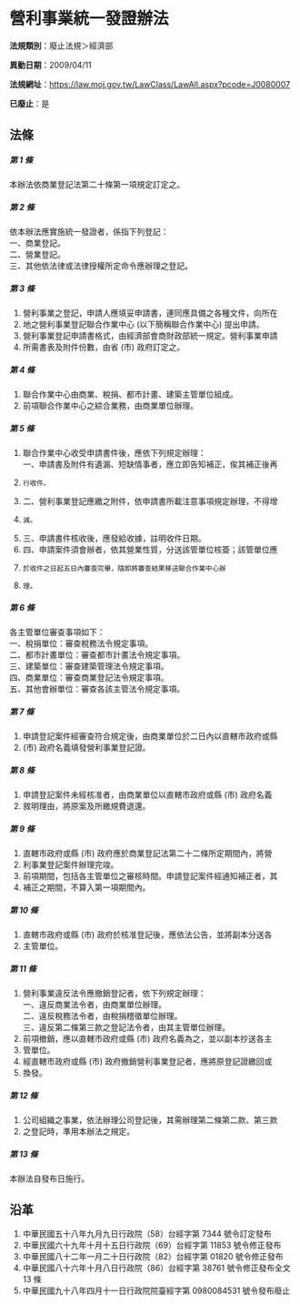 # 營利事業統一發證辦法

**法規類別**：廢止法規＞經濟部

**異動日期**：2009/04/11  

**法規網址**：https://law.moj.gov.tw/LawClass/LawAll.aspx?pcode=J0080007

**已廢止**：是



## 法條
##### 第 1 條
本辦法依商業登記法第二十條第一項規定訂定之。

##### 第 2 條
依本辦法應實施統一發證者，係指下列登記：  
一、商業登記。  
二、營業登記。  
三、其他依法律或法律授權所定命令應辦理之登記。

##### 第 3 條
1. 營利事業之登記，申請人應填妥申請書，連同應具備之各種文件，向所在
1. 地之營利事業登記聯合作業中心 (以下簡稱聯合作業中心) 提出申請。
1. 營利事業登記申請書格式，由經濟部會商財政部統一規定。營利事業申請
1. 所需書表及附件份數，由省 (市) 政府訂定之。

##### 第 4 條
1. 聯合作業中心由商業、稅捐、都市計畫、建築主管單位組成。
1. 前項聯合作業中心之綜合業務，由商業單位辦理。

##### 第 5 條
1. 聯合作業中心收受申請書件後，應依下列規定辦理：  
一、申請書及附件有遺漏、短缺情事者，應立即告知補正，俟其補正後再
1.     行收件。
1. 二、營利事業登記應繳之附件，依申請書所載注意事項規定辦理，不得增
1.     減。
1. 三、申請書件核收後，應發給收據，註明收件日期。
1. 四、申請案件須會辦者，依其營業性質，分送該管單位核簽；該管單位應
1.     於收件之日起五日內審查完畢，隨即將審查結果移送聯合作業中心辦
1.     理。

##### 第 6 條
各主管單位審查事項如下：  
一、稅捐單位：審查稅務法令規定事項。  
二、都市計畫單位：審查都市計畫法令規定事項。  
三、建築單位：審查建築管理法令規定事項。  
四、商業單位：審查商業登記法令規定事項。  
五、其他會辦單位：審查各該主管法令規定事項。

##### 第 7 條
1. 申請登記案件經審查符合規定後，由商業單位於二日內以直轄市政府或縣
1.  (市) 政府名義填發營利事業登記證。

##### 第 8 條
1. 申請登記案件未經核准者，由商業單位以直轄市政府或縣 (市) 政府名義
1. 敘明理由，將原案及所繳規費退還。

##### 第 9 條
1. 直轄市政府或縣 (市) 政府應於商業登記法第二十二條所定期間內，將營
1. 利事業登記案件辦理完竣。
1. 前項期間，包括各主管單位之審核時間。申請登記案件經通知補正者，其
1. 補正之期間，不算入第一項期間內。

##### 第 10 條
1. 直轄市政府或縣 (市) 政府於核准登記後，應依法公告，並將副本分送各
1. 主管單位。

##### 第 11 條
1. 營利事業違反法令應撤銷登記者，依下列規定辦理：  
一、違反商業法令者，由商業單位辦理。  
二、違反稅務法令者，由稅捐稽徵單位辦理。  
三、違反第二條第三款之登記法令者，由其主管單位辦理。
1. 前項撤銷，應以直轄市政府或縣 (市) 政府名義為之，並以副本抄送各主
1. 管單位。
1. 經直轄市政府或縣 (市) 政府撤銷營利事業登記者，應將原登記證繳回或
1. 換發。

##### 第 12 條
1. 公司組織之事業，依法辦理公司登記後，其需辦理第二條第二款、第三款
1. 之登記時，準用本辦法之規定。

##### 第 13 條
本辦法自發布日施行。

## 沿革
1. 中華民國五十八年九月九日行政院（58）台經字第 7344 號令訂定發布
1. 中華民國六十九年十月十五日行政院（69）台經字第 11853  號令修正發布
1. 中華民國八十二年一月二十日行政院（82）台經字第 01820  號令修正發布
1. 中華民國八十六年十月八日行政院（86）台經字第 38761  號令修正發布全文 13 條
1. 中華民國九十八年四月十一日行政院院臺經字第 0980084531 號令發布廢止  
